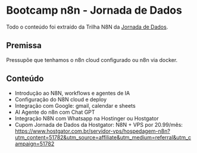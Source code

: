 # Bootcamp n8n - Jornada de Dados

Todo o conteúdo foi extraído da Trilha N8N da [Jornada de Dados](https://jornadadedados.alpaclass.com/).

## Premissa

Pressupõe que tenhamos o n8n cloud configurado ou n8n via docker.

## Conteúdo

* Introdução ao N8N, workflows e agentes de IA
* Configuração do N8N cloud e deploy
* Integração com Google: gmail, calendar e sheets
* AI Agente do n8n com Chat GPT
* Integração N8N com Whatsapp na Hostinger ou Hostgator
* Cupom Jornada de Dados da Hostgator: N8N + VPS por 20.99/mês: https://www.hostgator.com.br/servidor-vps/hospedagem-n8n?utm_content=51782&utm_source=affiliate&utm_medium=referral&utm_campaign=51782